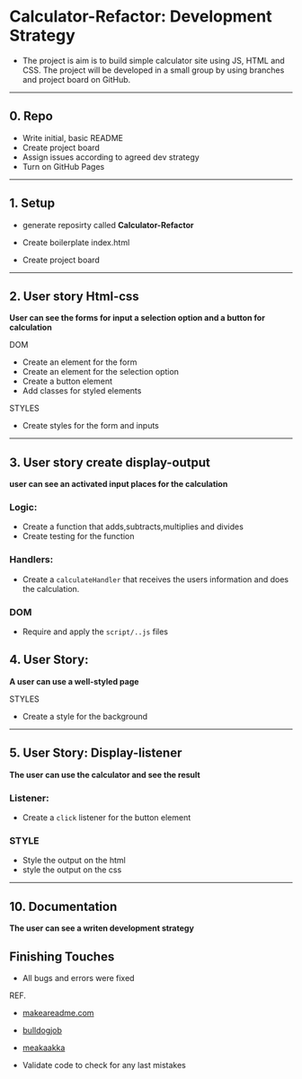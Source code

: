 # Calculator-Refactor: Development Strategy

- The project is aim is to build simple calculator site using JS, HTML and CSS.
The project will be developed in a small group by using branches and project board on GitHub.


---

## 0. Repo

- Write initial, basic README
 - Create project board 
 - Assign issues according to agreed dev strategy
 - Turn on GitHub Pages

 
---

## 1. Setup
- generate reposirty called **Calculator-Refactor**
* Create boilerplate index.html
- Create project board


---

## 2. User story Html-css 
 	
__User can see the forms for input a selection option and a button for calculation__

DOM
-	Create an element for the form
-	Create an element for the selection option
-	Create a button element
-	Add classes for styled elements



STYLES 
-	Create styles for the form and inputs


---


## 3.	User story  create display-output 
__user can see an activated input places for the calculation__

### Logic:

* Create a function that adds,subtracts,multiplies and divides 
* Create testing for the function

### Handlers:

* Create a `calculateHandler` that receives the users information and does the calculation.



### DOM 
-	Require and apply the `script/..js` files




## 4.  User Story: 				
__A user can use a well-styled page__

STYLES 
-	Create a style for the background


---


## 5. User Story: Display-listener 

__The user can use the calculator and see the result__

### Listener:

* Create a `click` listener for the button element

### STYLE
*  Style the output on the html
* style the output on the css

---

## 10. Documentation

__The user can see a writen development strategy__



## Finishing Touches

- All bugs and errors were fixed


REF.
-  [makeareadme.com](https://www.makeareadme.com/)

-  [bulldogjob](https://bulldogjob.com/news/449-how-to-write-a-good-readme-for-your-github-project)

-  [meakaakka](https://medium.com/@meakaakka/a-beginners-guide-to-writing-a-kickass-readme-7ac01da88ab3)

- Validate code to check for any last mistakes

